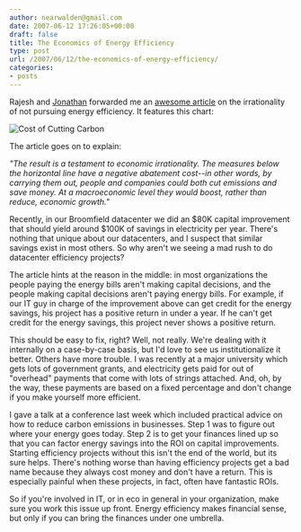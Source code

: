 ```yaml
---
author: nearwalden@gmail.com
date: 2007-06-12 17:26:05+00:00
draft: false
title: The Economics of Energy Efficiency
type: post
url: /2007/06/12/the-economics-of-energy-efficiency/
categories:
- posts
---
```


Rajesh and [Jonathan](http://blogs.sun.com/jonathan/) forwarded me an [awesome article](http://economist.co.uk/surveys/displaystory.cfm?story_id=9217972&CFID=8584114&CFTOKEN=21690652http://economist.co.uk/displaystory.cfm?story_id=9249262) on the irrationality of not pursuing energy efficiency.  It features this chart:





![Cost of Cutting Carbon](http://economist.co.uk/images/20070602/CSU971.gif)






The article goes on to explain:





_"The result is a testament to economic irrationality. The measures below the horizontal line have a negative abatement cost--in other words, by carrying them out, people and companies could both cut emissions and save money. At a macroeconomic level they would boost, rather than reduce, economic growth."_





Recently, in our Broomfield datacenter we did an $80K capital improvement that should yield around $100K of savings in electricity per year.  There's nothing that unique about our datacenters, and I suspect that similar savings exist in most others.  So why aren't we seeing a mad rush to do datacenter efficiency projects?





The article hints at the reason in the middle:  in most organizations the people paying the energy bills aren't making capital decisions, and the people making capital decisions aren't paying energy bills.  For example, if our IT guy in charge of the improvement above can get credit for the energy savings, his project has a positive return in under a year.  If he can't get credit for the energy savings, this project never shows a positive return.  





This should be easy to fix, right?  Well, not really.  We're dealing with it internally on a case-by-case basis, but I'd love to see us institutionalize it better.  Others have more trouble.  I was recently at a major university which gets lots of government grants, and electricity gets paid for out of "overhead" payments that come with lots of strings attached.  And, oh, by the way, these payments are based on a fixed percentage and don't change if you make yourself more efficient.  





I gave a talk at a conference last week which included practical advice on how to reduce carbon emissions in businesses.  Step 1 was to figure out where your energy goes today.  Step 2 is to get your finances lined up so that you can factor energy savings into the ROI on capital improvements.  Starting efficiency projects without this isn't the end of the world, but its sure helps.  There's nothing worse than having efficiency projects get a bad name because they always cost money and don't have a return.  This is especially painful when these projects, in fact, often have fantastic ROIs.  





So if you're involved in IT, or in eco in general in your organization, make sure you work this issue up front.  Energy efficiency makes financial sense, but only if you can bring the finances under one umbrella.  



